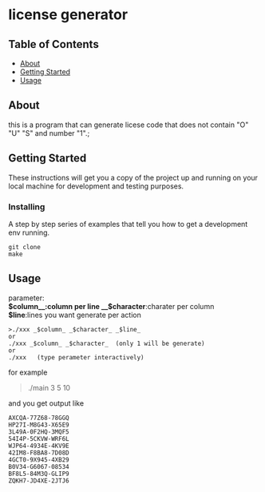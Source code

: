 # license generator

## Table of Contents

- [About](#about)
- [Getting Started](#getting_started)
- [Usage](#usage)

## About <a name = "about"></a>

this is a program that can generate licese code that does not contain "O" "U" "S" and number "1".;

## Getting Started <a name = "getting_started"></a>

These instructions will get you a copy of the project up and running on your local machine for development and testing purposes.


### Installing

A step by step series of examples that tell you how to get a development env running.


```
git clone
make
```


## Usage <a name = "usage"></a>
parameter:  
__$column__:column per line  
__$character__:charater per column   
__$line__:lines you want generate per action
```
>./xxx _$column_ _$character_ _$line_   
or  
./xxx _$column_ _$character_  (only 1 will be generate)     
or  
./xxx   (type perameter interactively)  
```
for example     
>./main 3 5 10   

and you get output like     
```
AXCQA-77Z68-78GGQ
HP27I-M8G43-X65E9
3L49A-0F2HQ-3MQF5
54I4P-5CKVW-WRF6L
WJP64-4934E-4KV9E
42IM8-F8BA8-7D08D
4GCT0-9X945-4XB29
B0V34-G6067-08534
BF8L5-84M3Q-GLIP9
ZQKH7-JD4XE-2JTJ6
```



